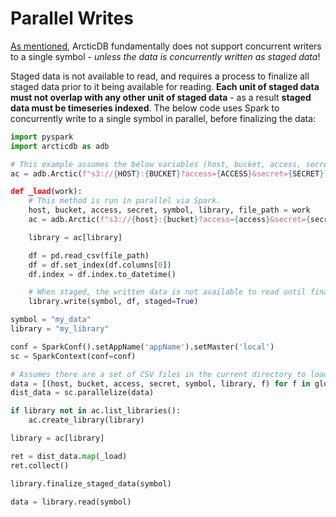 # Parallel Writes

[As mentioned](../faq.md#how-does-arcticdb-handle-concurrent-writers), ArcticDB fundamentally does not support concurrent writers to a single symbol - *unless the data is concurrently written as staged data*!

Staged data is not available to read, and requires a process to finalize all staged data prior to it being available for reading. **Each unit of staged data must not overlap with any other unit of staged data** - 
as a result **staged data must be timeseries indexed**. The below code uses Spark to concurrently write to a single symbol in parallel, before finalizing the data:

``` py linenums="1"
import pyspark
import arcticdb as adb

# This example assumes the below variables (host, bucket, access, secret) are validly set
ac = adb.Arctic(f"s3://{HOST}:{BUCKET}?access={ACCESS}&secret={SECRET})

def _load(work):
    # This method is run in parallel via Spark.
    host, bucket, access, secret, symbol, library, file_path = work
    ac = adb.Arctic(f"s3://{host}:{bucket}?access={access}&secret={secret}")

    library = ac[library]

    df = pd.read_csv(file_path)
    df = df.set_index(df.columns[0])
    df.index = df.index.to_datetime()

    # When staged, the written data is not available to read until finalized.
    library.write(symbol, df, staged=True)

symbol = "my_data"
library = "my_library"

conf = SparkConf().setAppName('appName').setMaster('local')
sc = SparkContext(conf=conf)

# Assumes there are a set of CSV files in the current directory to load from
data = [(host, bucket, access, secret, symbol, library, f) for f in glob.glob("*.csv")]
dist_data = sc.parallelize(data)

if library not in ac.list_libraries():
    ac.create_library(library)

library = ac[library]

ret = dist_data.map(_load)
ret.collect()

library.finalize_staged_data(symbol)

data = library.read(symbol)
```